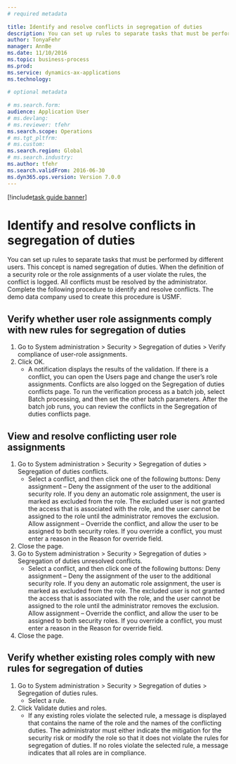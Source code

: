 ```yaml
--- 
# required metadata 
 
title: Identify and resolve conflicts in segregation of duties
description: You can set up rules to separate tasks that must be performed by different users. 
author: TonyaFehr 
manager: AnnBe 
ms.date: 11/10/2016
ms.topic: business-process 
ms.prod:  
ms.service: dynamics-ax-applications 
ms.technology:  
 
# optional metadata 
 
# ms.search.form:   
audience: Application User 
# ms.devlang:  
# ms.reviewer: tfehr 
ms.search.scope: Operations 
# ms.tgt_pltfrm:  
# ms.custom:  
ms.search.region: Global
# ms.search.industry: 
ms.author: tfehr 
ms.search.validFrom: 2016-06-30 
ms.dyn365.ops.version: Version 7.0.0 
---
```


[!include[task guide banner](../../includes/task-guide-banner.md)]

# Identify and resolve conflicts in segregation of duties

You can set up rules to separate tasks that must be performed by different users. This concept is named segregation of duties. When the definition of a security role or the role assignments of a user violate the rules, the conflict is logged. All conflicts must be resolved by the administrator. Complete the following procedure to identify and resolve conflicts. The demo data company used to create this procedure is USMF.


## Verify whether user role assignments comply with new rules for segregation of duties
1. Go to System administration > Security > Segregation of duties > Verify compliance of user-role assignments.
2. Click OK.
    * A notification displays the results of the validation.     If there is a conflict, you can open the Users page and change the user’s role assignments. Conflicts are also logged on the Segregation of duties conflicts page.     To run the verification process as a batch job, select Batch processing, and then set the other batch parameters. After the batch job runs, you can review the conflicts in the Segregation of duties conflicts page.  

## View and resolve conflicting user role assignments
1. Go to System administration > Security > Segregation of duties > Segregation of duties conflicts.
    * Select a conflict, and then click one of the following buttons:     Deny assignment – Deny the assignment of the user to the additional security role. If you deny an automatic role assignment, the user is marked as excluded from the role. The excluded user is not granted the access that is associated with the role, and the user cannot be assigned to the role until the administrator removes the exclusion.     Allow assignment – Override the conflict, and allow the user to be assigned to both security roles. If you override a conflict, you must enter a reason in the Reason for override field.  
2. Close the page.
3. Go to System administration > Security > Segregation of duties > Segregation of duties unresolved conflicts.
    * Select a conflict, and then click one of the following buttons:     Deny assignment – Deny the assignment of the user to the additional security role. If you deny an automatic role assignment, the user is marked as excluded from the role. The excluded user is not granted the access that is associated with the role, and the user cannot be assigned to the role until the administrator removes the exclusion.     Allow assignment – Override the conflict, and allow the user to be assigned to both security roles. If you override a conflict, you must enter a reason in the Reason for override field.    
4. Close the page.

## Verify whether existing roles comply with new rules for segregation of duties
1. Go to System administration > Security > Segregation of duties > Segregation of duties rules.
    * Select a rule.  
2. Click Validate duties and roles.
    * If any existing roles violate the selected rule, a message is displayed that contains the name of the role and the names of the conflicting duties. The administrator must either indicate the mitigation for the security risk or modify the role so that it does not violate the rules for segregation of duties.     If no roles violate the selected rule, a message indicates that all roles are in compliance.  

